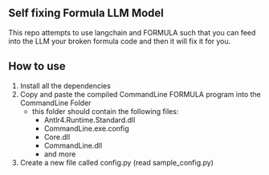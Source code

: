 ## Self fixing Formula LLM Model

This repo attempts to use langchain and FORMULA such that you can feed into the LLM your broken formula code and then it will fix it for you.

## How to use

1. Install all the dependencies
2. Copy and paste the compiled CommandLine FORMULA program into the CommandLine Folder
	- this folder should contain the following files:
		- Antlr4.Runtime.Standard.dll
		- CommandLine.exe.config
		- Core.dll
		- CommandLine.dll
		- and more
3. Create a new file called config.py (read sample_config.py)
